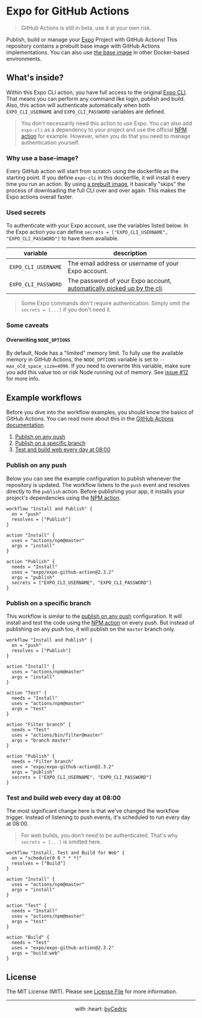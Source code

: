 # Expo for GitHub Actions

> GitHub Actions is still in beta, use it at your own risk.

Publish, build or manage your [Expo][link-expo] Project with GitHub Actions!
This repository contains a prebuilt base image with GitHub Actions implementations.
You can also use [the base image](base) in other Docker-based environments.

## What's inside?

Within this Expo CLI action, you have full access to the original [Expo CLI][link-expo-cli].
That means you can perform any command like login, publish and build.
Also, this action will authenticate automatically when both `EXPO_CLI_USERNAME` and `EXPO_CLI_PASSWORD` variables are defined.

> You don't necessarily need this action to use Expo.
> You can also add `expo-cli` as a dependency to your project and use the official [NPM action][link-actions-npm] for example.
> However, when you do that you need to manage authentication yourself.

### Why use a base-image?

Every GitHub action will start from scratch using the dockerfile as the starting point.
If you define `expo-cli` in this dockerfile, it will install it every time you run an action.
By using [a prebuilt image](base), it basically "skips" the process of downloading the full CLI over and over again.
This makes the Expo actions overall faster.

### Used secrets

To authenticate with your Expo account, use the variables listed below.
In the Expo action you can define `secrets = ["EXPO_CLI_USERNAME", "EXPO_CLI_PASSWORD"]` to have them available.

variable            | description
---                 | ---
`EXPO_CLI_USERNAME` | The email address or username of your Expo account.
`EXPO_CLI_PASSWORD` | The password of your Expo account, [automatically picked up by the cli][link-expo-cli-password].

> Some Expo commands don't require authentication.
> Simply omit the `secrets = [...]` if you don't need it.

### Some caveats

#### Overwriting `NODE_OPTIONS`

By default, Node has a "limited" memory limit.
To fully use the available memory in GitHub Actions, the `NODE_OPTIONS` variable is set to `--max_old_space_size=4096`.
If you need to overwrite this variable, make sure you add this value too or risk Node running out of memory.
See [issue #12][link-issue-memory] for more info.

## Example workflows

Before you dive into the workflow examples, you should know the basics of GitHub Actions.
You can read more about this in the [GitHub Actions documentation][link-actions].

1. [Publish on any push](#publish-on-any-push)
2. [Publish on a specific branch](#publish-on-a-specific-branch)
3. [Test and build web every day at 08:00](#test-and-build-web-every-day-at-0800)

### Publish on any push

Below you can see the example configuration to publish whenever the repository is updated.
The workflow listens to the `push` event and resolves directly to the `publish` action.
Before publishing your app, it installs your project's dependencies using the [NPM action][link-actions-npm].

```hcl
workflow "Install and Publish" {
  on = "push"
  resolves = ["Publish"]
}

action "Install" {
  uses = "actions/npm@master"
  args = "install"
}

action "Publish" {
  needs = "Install"
  uses = "expo/expo-github-action@2.3.2"
  args = "publish"
  secrets = ["EXPO_CLI_USERNAME", "EXPO_CLI_PASSWORD"]
}
```

### Publish on a specific branch

This workflow is similar to the [publish on any push](#publish-on-any-push) configuration.
It will install and test the code using the [NPM action][link-actions-npm] on every push.
But instead of publishing on any push too, it will publish on the `master` branch only.

```hcl
workflow "Install and Publish" {
  on = "push"
  resolves = ["Publish"]
}

action "Install" {
  uses = "actions/npm@master"
  args = "install"
}

action "Test" {
  needs = "Install"
  uses = "actions/npm@master"
  args = "test"
}

action "Filter branch" {
  needs = "Test"
  uses = "actions/bin/filter@master"
  args = "branch master"
}

action "Publish" {
  needs = "Filter branch"
  uses = "expo/expo-github-action@2.3.2"
  args = "publish"
  secrets = ["EXPO_CLI_USERNAME", "EXPO_CLI_PASSWORD"]
}
```

### Test and build web every day at 08:00

The most significant change here is that we've changed the workflow trigger.
Instead of listening to push events, it's scheduled to run every day at 08:00.

> For web builds, you don't need to be authenticated.
> That's why `secrets = [...]` is omitted here.

```hcl
workflow "Install, Test and Build for Web" {
  on = "schedule(0 8 * * *)"
  resolves = ["Build"]
}

action "Install" {
  uses = "actions/npm@master"
  args = "install"
}

action "Test" {
  needs = "Install"
  uses = "actions/npm@master"
  args = "test"
}

action "Build" {
  needs = "Test"
  uses = "expo/expo-github-action@2.3.2"
  args = "build:web"
}
```

## License

The MIT License (MIT). Please see [License File](LICENSE.md) for more information.

--- ---

<p align="center">
    with :heart: <a href="https://bycedric.com" target="_blank">byCedric</a>
</p>

[link-actions]: https://developer.github.com/actions/
[link-actions-npm]: https://github.com/actions/npm
[link-expo]: https://expo.io
[link-expo-cli]: https://docs.expo.io/versions/latest/workflow/expo-cli
[link-expo-cli-password]: https://github.com/expo/expo-cli/blob/8ea616d8848a123270b97e226e33dcb3dde49653/packages/expo-cli/src/accounts.js#L94
[link-issue-memory]: https://github.com/expo/expo-github-action/issues/12

